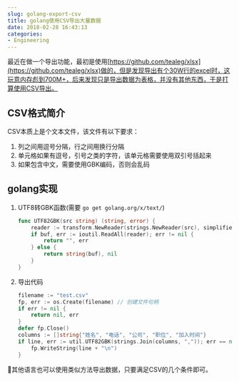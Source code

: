 ```yaml
---
slug: golang-export-csv
title: golang使用CSV导出大量数据
date: 2018-02-28 16:43:13
categories:
- Engineering
---
```


最近在做一个导出功能，最初是使用[https://github.com/tealeg/xlsx](https://github.com/tealeg/xlsx)做的，但是发现导出有个30W行的excel时，这玩意内存彪到700M+，后来发现只是导出数据为表格，并没有其他东西，于是打算使用CSV导出。

## CSV格式简介

CSV本质上是个文本文件，该文件有以下要求：

1. 列之间用逗号分隔，行之间用换行分隔
2. 单元格如果有逗号，引号之类的字符，该单元格需要使用双引号括起来
3. 如果包含中文，需要使用GBK编码，否则会乱码

## golang实现

1. UTF8转GBK函数(需要 `go get golang.org/x/text/`)

    ```go
    func UTF82GBK(src string) (string, error) {
	    reader := transform.NewReader(strings.NewReader(src), simplifiedchinese.GBK.NewEncoder())
	    if buf, err := ioutil.ReadAll(reader); err != nil {
		    return "", err
	    } else {
		    return string(buf), nil
	    }
    }
    ```

2. 导出代码

    ```go
    filename := "test.csv"
    fp, err := os.Create(filename) // 创建文件句柄
    if err != nil {
        return nil, err
    }
    defer fp.Close()
    columns := []string{"姓名", "电话", "公司", "职位", "加入时间"}
    if line, err := util.UTF82GBK(strings.Join(columns, ",")); err == nil { // 写入一行
        fp.WriteString(line + "\n")
    }
    ```

其他语言也可以使用类似方法导出数据，只要满足CSV的几个条件即可。